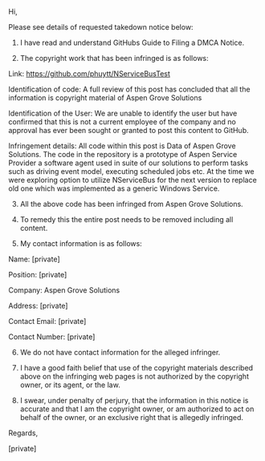 Hi,

Please see details of requested takedown notice below:

1. I have read and understand GitHubs Guide to Filing a DMCA Notice.

2. The copyright work that has been infringed is as follows:

  Link: https://github.com/phuytt/NServiceBusTest

  Identification of code: A full review of this post has concluded that all the information is copyright material of Aspen Grove Solutions

  Identification of the User: We are unable to identify the user but have confirmed that this is not a current employee of the company and no approval has ever been sought or granted to post this content to GitHub.

  Infringement details: All code within this post is Data of Aspen Grove Solutions. The code in the repository is a prototype of Aspen Service Provider a software agent used in suite of our solutions to perform tasks such as driving event model, executing scheduled jobs etc. At the time we were exploring option to utilize NServiceBus for the next version to replace old one which was implemented as a generic Windows Service.

3. All the above code has been infringed from Aspen Grove Solutions.

4. To remedy this the entire post needs to be removed including all content.

5. My contact information is as follows:

  Name: [private]

  Position: [private]

  Company: Aspen Grove Solutions

  Address: [private]

  Contact Email: [private]

  Contact Number: [private]

6. We do not have contact information for the alleged infringer.

7. I have a good faith belief that use of the copyright materials described above on the infringing web pages is not authorized by the copyright owner, or its agent, or the law.

8. I swear, under penalty of perjury, that the information in this notice is accurate and that I am the copyright owner, or am authorized to act on behalf of the owner, or an exclusive right that is allegedly infringed.

  Regards,

  [private]

